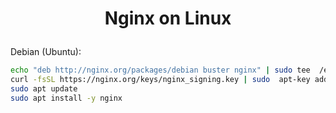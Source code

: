 <h1 align="center">

Nginx on Linux

</h1>

Debian (Ubuntu):
```bash
echo "deb http://nginx.org/packages/debian buster nginx" | sudo tee  /etc/apt/sources.list.d/nginx.list
curl -fsSL https://nginx.org/keys/nginx_signing.key | sudo  apt-key add -
sudo apt update 
sudo apt install -y nginx
```